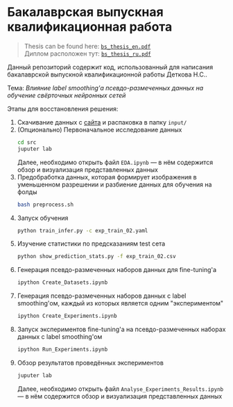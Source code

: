 # Бакалаврская выпускная квалификационная работа
> Thesis can be found here: [`bs_thesis_en.pdf`](https://github.com/detkov/LSoPLD/blob/master/bs_thesis_en.pdf)  
> Диплом расположен тут: [`bs_thesis_ru.pdf`](https://github.com/detkov/LSoPLD/blob/master/bs_thesis_ru.pdf)

Данный репозиторий содержит код, использованный для написания бакалаврской выпускной квалификационной работы Деткова Н.С..

Тема: *Влияние label smoothing'а псевдо-размеченных данных на обучение свёрточных нейронных сетей*

Этапы для восстановления решения:  
1. Скачивание данных с [сайта](https://www.kaggle.com/c/siim-isic-melanoma-classification/data) и распаковка в папку `input/`
2. (Опционально) Первоначальное исследование данных
    ```bash
    cd src
    juputer lab
    ```
    Далее, необходимо открыть файл `EDA.ipynb` — в нём содержится обзор и визуализация представленных данных
3. Предобработка данных, которая формирует изображения в уменьшенном разрешении и разбиение данных для обучения на фолды
    ```bash
    bash preprocess.sh
    ```
4. Запуск обучения
    ```bash
    python train_infer.py -c exp_train_02.yaml
    ```
5. Изучение статистики по предсказаниям test сета
    ```bash
    python show_prediction_stats.py -f exp_train_02.csv
    ```
6. Генерация псевдо-размеченных наборов данных для fine-tuning'а
    ```bash
    ipython Create_Datasets.ipynb
    ```
7. Генерация псевдо-размеченных наборов данных с label smoothing'ом, каждый из которых является одним "экспериментом"
    ```bash
    ipython Create_Experiments.ipynb
    ```
8. Запуск экспериментов fine-tuning'а на псевдо-размеченных наборах данных с label smoothing'ом
    ```bash
    ipython Run_Experiments.ipynb
    ```
9. Обзор результатов проведённых экспериментов
    ```bash
    juputer lab
    ```
    Далее, необходимо открыть файл `Analyse_Experiments_Results.ipynb` — в нём содержится обзор и визуализация представленных данных